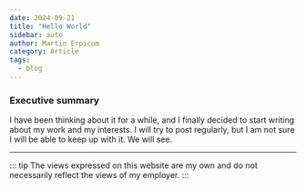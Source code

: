 ```yaml
---
date: 2024-09-21
title: "Hello World"
sidebar: auto
author: Martin Erpicum
category: Article
tags:
  - blog
---
```


### Executive summary

I have been thinking about it for a while, and I finally decided to start writing about my work and my interests. I will try to post regularly, but I am not sure I will be able to keep up with it. We will see.

---

::: tip
The views expressed on this website are my own and do not necessarily reflect the views of my employer.
:::
